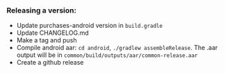 ### Releasing a version: 

- Update purchases-android version in `build.gradle`
- Update CHANGELOG.md
- Make a tag and push
- Compile android aar: `cd android`, `./gradlew assembleRelease`. The .aar output will be in `common/build/outputs/aar/common-release.aar`
- Create a github release
